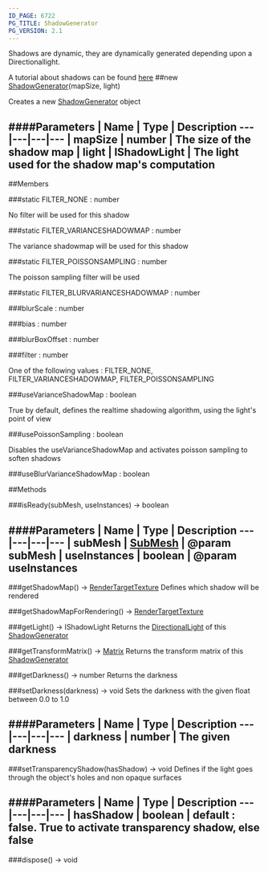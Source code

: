 ```yaml
---
ID_PAGE: 6722
PG_TITLE: ShadowGenerator
PG_VERSION: 2.1
---
```


Shadows are dynamic, they are dynamically generated depending upon a Directionallight.

A tutorial about shadows can be found [here](https://github.com/BabylonJS/Babylon.js/wiki/15-Shadows)
##new [ShadowGenerator](page.php?p=6722)(mapSize, light)



Creates a new [ShadowGenerator](page.php?p=6722) object




####Parameters
 | Name | Type | Description
---|---|---|---
 | mapSize | number | The size of the shadow map
 | light | IShadowLight | The light used for the shadow map's computation
---

##Members

###static FILTER_NONE : number




No filter will be used for this shadow



###static FILTER_VARIANCESHADOWMAP : number




The variance shadowmap will be used for this shadow



###static FILTER_POISSONSAMPLING : number




The poisson sampling filter will be used



###static FILTER_BLURVARIANCESHADOWMAP : number


###blurScale : number


###bias : number


###blurBoxOffset : number


###filter : number




One of the following values : FILTER_NONE, FILTER_VARIANCESHADOWMAP, FILTER_POISSONSAMPLING



###useVarianceShadowMap : boolean




True by default, defines the realtime shadowing algorithm, using the light's point of view



###usePoissonSampling : boolean




Disables the useVarianceShadowMap and activates poisson sampling to soften shadows









###useBlurVarianceShadowMap : boolean




##Methods

###isReady(subMesh, useInstances) &rarr; boolean





####Parameters
 | Name | Type | Description
---|---|---|---
 | subMesh | [SubMesh](page.php?p=6783) | @param subMesh
 | useInstances | boolean | @param useInstances
---

###getShadowMap() &rarr; [RenderTargetTexture](page.php?p=6736)
Defines which shadow will be rendered






###getShadowMapForRendering() &rarr; [RenderTargetTexture](page.php?p=6736)


###getLight() &rarr; IShadowLight
Returns the [DirectionalLight](page.php?p=6653) of this [ShadowGenerator](page.php?p=6722)






###getTransformMatrix() &rarr; [Matrix](page.php?p=6754)
Returns the transform matrix of this [ShadowGenerator](page.php?p=6722)






###getDarkness() &rarr; number
Returns the darkness






###setDarkness(darkness) &rarr; void
Sets the darkness with the given float between 0.0 to 1.0





####Parameters
 | Name | Type | Description
---|---|---|---
 | darkness | number | The given darkness
---

###setTransparencyShadow(hasShadow) &rarr; void
Defines if the light goes through the object's holes and non opaque surfaces





####Parameters
 | Name | Type | Description
---|---|---|---
 | hasShadow | boolean | default : false. True to activate transparency shadow, else false
---

###dispose() &rarr; void

